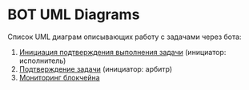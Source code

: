# BOT UML Diagrams
Список UML диаграм описывающих работу с задачами через бота:
1) [Инициация подтверждения выполнения задачи](https://www.draw.io/#Hu-transnet%2FUT-WORKS%2Fuml-bot%2Fdrawings%2Finitiate%20task%20confirmation.xml) (инициатор: исполнитель)
2) [Подтверждение задачи](https://www.draw.io/#Hu-transnet%2FUT-WORKS%2Fuml-bot%2Fdrawings%2Fconfirm%20task.xml) (инициатор: арбитр)
3) [Мониторинг блокчейна](https://www.draw.io/#Hu-transnet%2FUT-WORKS%2Fuml-bot%2Fdrawings%2Fblockchain%20watcher.xml)
